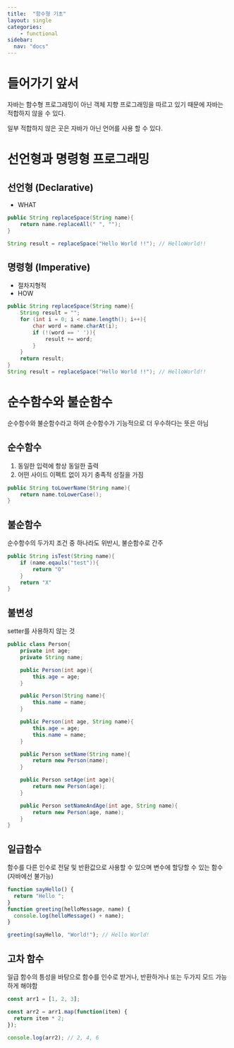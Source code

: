 ```yaml
---
title:  "함수형 기초"
layout: single
categories:
    - functional
sidebar:
  nav: "docs"
---
```


# 들어가기 앞서
자바는 함수형 프로그래밍이 아닌 객체 지향 프로그래밍을 따르고 있기 때문에 자바는 적합하지 않을 수 있다.

일부 적합하지 않은 곳은 자바가 아닌 언어를 사용 할 수 있다.


# 선언형과 명령형 프로그래밍
## 선언형 (Declarative)
- WHAT
```java
public String replaceSpace(String name){
    return name.replaceAll(" ", "");
}

String result = replaceSpace("Hello World !!"); // HelloWorld!!
```

## 명령형 (Imperative)
- 절차지형적
- HOW
```java
public String replaceSpace(String name){
    String result = "";
    for (int i = 0; i < name.length(); i++){
        char word = name.charAt(i);
        if (!(word == ' ')){
            result += word;
        }
    }
    return result;
}
String result = replaceSpace("Hello World !!"); // HelloWorld!!
```


# 순수함수와 불순함수
순수함수와 불순함수라고 하여 순수함수가 기능적으로 더 우수하다는 뜻은 아님
## 순수함수
1. 동일한 입력에 항상 동일한 출력
2. 어떤 사이드 이펙트 없이 자기 충족적 성질을 가짐
```java
public String toLowerName(String name){
    return name.toLowerCase();
}
```

## 불순함수
순수함수의 두가지 조건 중 하나라도 위반시, 불순함수로 간주
```java
public String isTest(String name){
    if (name.eqauls("test")){
        return "O"
    }
    return "X"
}
```

## 불변성
setter를 사용하지 않는 것
```java
public class Person{
    private int age;
    private String name;

    public Person(int age){
        this.age = age;
    }

    public Person(String name){
        this.name = name;
    }

    public Person(int age, String name){
        this.age = age;
        this.name = name;
    }

    public Person setName(String name){
        return new Person(name);
    }

    public Person setAge(int age){
        return new Person(age);
    }

    public Person setNameAndAge(int age, String name){
        return new Person(age, name);
    }
}
```

## 일급함수
함수를 다른 인수로 전달 및 반환값으로 사용할 수 있으며 변수에 할당할 수 있는 함수 (자바에선 불가능)

```javascript
function sayHello() {
  return "Hello ";
}
function greeting(helloMessage, name) {
  console.log(helloMessage() + name);
}

greeting(sayHello, "World!"); // Hello World!
```

## 고차 함수
일급 함수의 틍성을 바탕으로 함수를 인수로 받거나, 반환하거나 또는 두가지 모드 가능하게 해야함
```javascript
const arr1 = [1, 2, 3];

const arr2 = arr1.map(function(item) {
  return item * 2;
});

console.log(arr2); // 2, 4, 6
```
